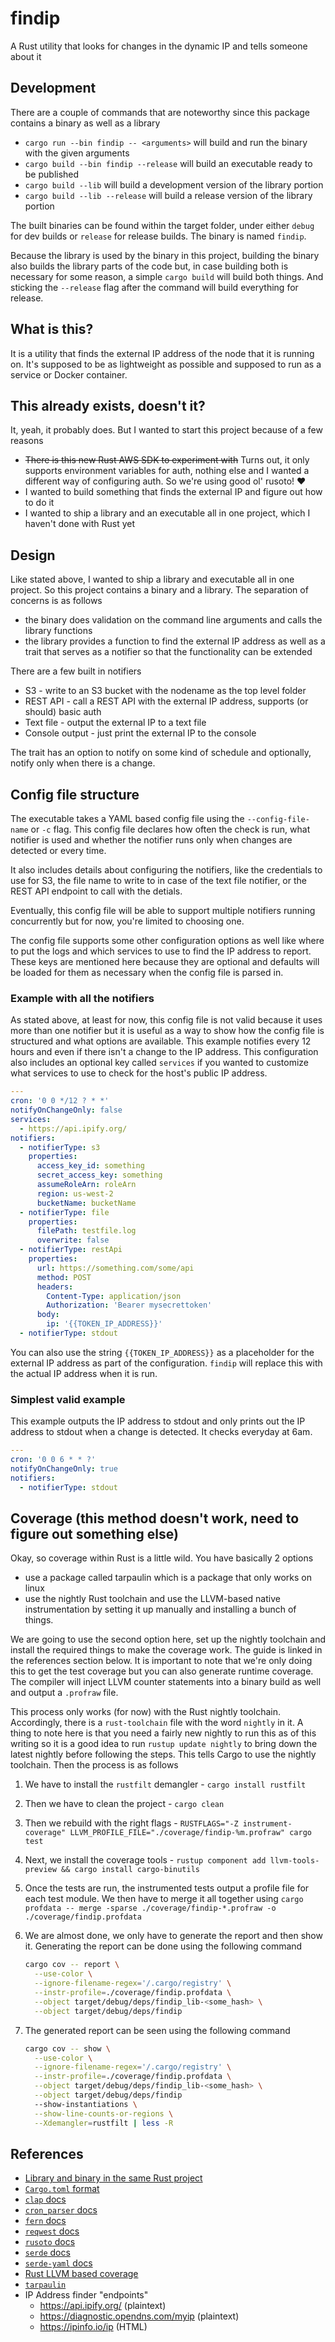# findip

A Rust utility that looks for changes in the dynamic IP and tells someone about it

## Development

There are a couple of commands that are noteworthy since this package contains a binary as well as a library

- `cargo run --bin findip -- <arguments>` will build and run the binary with the given arguments
- `cargo build --bin findip --release` will build an executable ready to be published
- `cargo build --lib` will build a development version of the library portion
- `cargo build --lib --release` will build a release version of the library portion

The built binaries can be found within the target folder, under either `debug` for dev builds or `release` for release builds. The binary is named `findip`.

Because the library is used by the binary in this project, building the binary also builds the library parts of the code but, in case building both is necessary for some reason, a simple `cargo build` will build both things. And sticking the `--release` flag after the command will build everything for release.

## What is this?

It is a utility that finds the external IP address of the node that it is running on. It's supposed to be as lightweight as possible and supposed to run as a service or Docker container.

## This already exists, doesn't it?

It, yeah, it probably does. But I wanted to start this project because of a few reasons

- ~~There is this new Rust AWS SDK to experiment with~~ Turns out, it only supports environment variables for auth, nothing else and I wanted a different way of configuring auth. So we're using good ol' rusoto! ❤️
- I wanted to build something that finds the external IP and figure out how to do it
- I wanted to ship a library and an executable all in one project, which I haven't done with Rust yet

## Design

Like stated above, I wanted to ship a library and executable all in one project. So this project contains a binary and a library. The separation of concerns is as follows

- the binary does validation on the command line arguments and calls the library functions
- the library provides a function to find the external IP address as well as a trait that serves as a notifier so that the functionality can be extended

There are a few built in notifiers

- S3 - write to an S3 bucket with the nodename as the top level folder
- REST API - call a REST API with the external IP address, supports (or should) basic auth
- Text file - output the external IP to a text file
- Console output - just print the external IP to the console

The trait has an option to notify on some kind of schedule and optionally, notify only when there is a change.

## Config file structure

The executable takes a YAML based config file using the `--config-file-name` or `-c` flag. This config file declares how often the check is run, what notifier is used and whether the notifier runs only when changes are detected or every time.

It also includes details about configuring the notifiers, like the credentials to use for S3, the file name to write to in case of the text file notifier, or the REST API endpoint to call with the detials.

Eventually, this config file will be able to support multiple notifiers running concurrently but for now, you're limited to choosing one.

The config file supports some other configuration options as well like where to put the logs and which services to use to find the IP address to report. These keys are mentioned here because they are optional and defaults will be loaded for them as necessary when the config file is parsed in.

### Example with all the notifiers

As stated above, at least for now, this config file is not valid because it uses more than one notifier but it is useful as a way to show how the config file is structured and what options are available. This example notifies every 12 hours and even if there isn't a change to the IP address. This configuration also includes an optional key called `services` if you wanted to customize what services to use to check for the host's public IP address.

```yaml
---
cron: '0 0 */12 ? * *'
notifyOnChangeOnly: false
services:
  - https://api.ipify.org/
notifiers:
  - notifierType: s3
    properties:
      access_key_id: something
      secret_access_key: something
      assumeRoleArn: roleArn
      region: us-west-2
      bucketName: bucketName
  - notifierType: file
    properties:
      filePath: testfile.log
      overwrite: false
  - notifierType: restApi
    properties:
      url: https://something.com/some/api
      method: POST
      headers:
        Content-Type: application/json
        Authorization: 'Bearer mysecrettoken'
      body:
        ip: '{{TOKEN_IP_ADDRESS}}'
  - notifierType: stdout
```

You can also use the string `{{TOKEN_IP_ADDRESS}}` as a placeholder for the external IP address as part of the configuration. `findip` will replace this with the actual IP address when it is run.

### Simplest valid example

This example outputs the IP address to stdout and only prints out the IP address to stdout when a change is detected. It checks everyday at 6am.

```yaml
---
cron: '0 0 6 * * ?'
notifyOnChangeOnly: true
notifiers:
  - notifierType: stdout
```

## Coverage (this method doesn't work, need to figure out something else)

Okay, so coverage within Rust is a little wild. You have basically 2 options

- use a package called tarpaulin which is a package that only works on linux
- use the nightly Rust toolchain and use the LLVM-based native instrumentation by setting it up manually and installing a bunch of things.

We are going to use the second option here, set up the nightly toolchain and install the required things to make the coverage work. The guide is linked in the references section below. It is important to note that we're only doing this to get the test coverage but you can also generate runtime coverage. The compiler will inject LLVM counter statements into a binary build as well and output a `.profraw` file.

This process only works (for now) with the Rust nightly toolchain. Accordingly, there is a `rust-toolchain` file with the word `nightly` in it. A thing to note here is that you need a fairly new nightly to run this as of this writing so it is a good idea to run `rustup update nightly` to bring down the latest nightly before following the steps. This tells Cargo to use the nightly toolchain. Then the process is as follows

1. We have to install the `rustfilt` demangler - `cargo install rustfilt`
1. Then we have to clean the project - `cargo clean`
1. Then we rebuild with the right flags - `RUSTFLAGS="-Z instrument-coverage" LLVM_PROFILE_FILE="./coverage/findip-%m.profraw" cargo test`
1. Next, we install the coverage tools - `rustup component add llvm-tools-preview && cargo install cargo-binutils`
1. Once the tests are run, the instrumented tests output a profile file for each test module. We then have to merge it all together using `cargo profdata -- merge -sparse ./coverage/findip-*.profraw -o ./coverage/findip.profdata`
1. We are almost done, we only have to generate the report and then show it. Generating the report can be done using the following command

   ```sh
   cargo cov -- report \
     --use-color \
     --ignore-filename-regex='/.cargo/registry' \
     --instr-profile=./coverage/findip.profdata \
     --object target/debug/deps/findip_lib-<some_hash> \
     --object target/debug/deps/findip
   ```

1. The generated report can be seen using the following command

   ```sh
   cargo cov -- show \
     --use-color \
     --ignore-filename-regex='/.cargo/registry' \
     --instr-profile=./coverage/findip.profdata \
     --object target/debug/deps/findip_lib-<some_hash> \
     --object target/debug/deps/findip
     --show-instantiations \
     --show-line-counts-or-regions \
     --Xdemangler=rustfilt | less -R
   ```

## References

- [Library and binary in the same Rust project](https://stackoverflow.com/questions/26946646/rust-package-with-both-a-library-and-a-binary)
- [`Cargo.toml` format](https://doc.rust-lang.org/cargo/reference/manifest.html)
- [`clap` docs](https://docs.rs/clap/2.33.3/clap/)
- [`cron_parser` docs](https://docs.rs/cron-parser/0.7.9/cron_parser/)
- [`fern` docs](https://docs.rs/fern/0.6.0/fern/)
- [`reqwest` docs](https://docs.rs/reqwest/0.11.3/reqwest/index.html)
- [`rusoto` docs](https://www.rusoto.org/)
- [`serde` docs](https://serde.rs/)
- [`serde-yaml` docs](https://docs.rs/serde_yaml/0.8.17/serde_yaml/)
- [Rust LLVM based coverage](https://doc.rust-lang.org/nightly/unstable-book/compiler-flags/instrument-coverage.html)
- [`tarpaulin`](https://github.com/xd009642/tarpaulin)
- IP Address finder "endpoints"
  - https://api.ipify.org/ (plaintext)
  - https://diagnostic.opendns.com/myip (plaintext)
  - https://ipinfo.io/ip (HTML)
